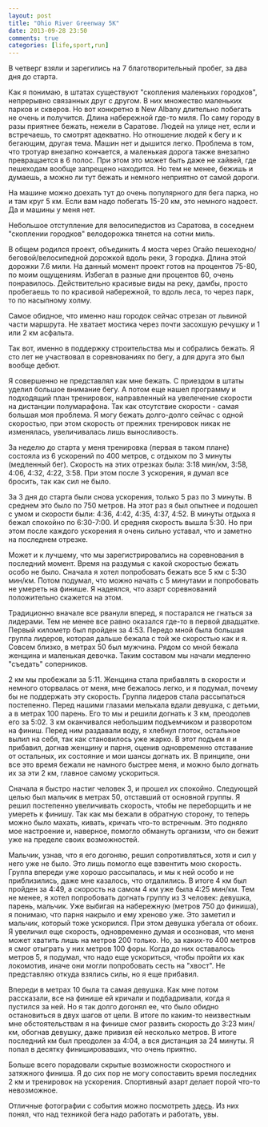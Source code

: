 ```yaml
---
layout: post
title: "Ohio River Greenway 5K"
date: 2013-09-28 23:50
comments: true
categories: [life,sport,run]
---
```

В четверг взяли и зарегились на 7 благотворительный пробег, за два дня до старта.
<!-- more -->
Как я понимаю, в штатах существуют "скопления маленьких городков", непрерывно связанных друг с другом. В них множество маленьких парков и скверов. Но вот конкретно в New Albany длительно побегать не очень и получится. Длина набережной где-то миля. По саму городу в разы приятнее бежать, нежели в Саратове. Людей на улице нет, если и встречаешь, то смотрят адекватно. Но отношение людей к бегу и к бегающим, другая тема. Машин нет и дышится легко. Проблема в том, что тротуар внезапно кончается, а маленькая дорога также внезапно превращается в 6 полос. При этом это может быть даже не хайвей, где пешеходам вообще запрещено находится. Но тем не менее, бежишь и думаешь, а можно ли тут бежать и немного неприятно от самой дороги.

На машине можно доехать тут до очень популярного для бега парка, но и там круг 5 км. Если вам надо побегать 15-20 км, это немного надоест. Да и машины у меня нет.

Небольшое отступление для велосипедистов из Саратова, в соседнем "скоплении городков" велодорожка тянется на сотни миль.

В общем родился проект, объединить 4 моста через Огайо пешеходно/беговой/велосипедной дорожкой вдоль реки, 3 городка. Длина этой дорожки 7.6 мили. На данный момент проект готов на процентов 75-80, по моим ощущениям. Избегал в разные дни процентов 60, очень понравилось. Действительно красивые виды на реку, дамбы, просто пробегаешь то по красивой набережной, то вдоль леса, то через парк, то по насыпному холму.

Самое обидное, что именно наш городок сейчас отрезан от львиной части маршрута. Не хватает мостика через почти засохшую речушку и 1 или 2 км асфальта.

Так вот, именно в поддержку строительства мы и собрались бежать. Я сто лет не участвовал в соревнованиях по бегу, а для друга это был вообще дебют.

Я совершенно не представлял как мне бежать. С приездом в штаты уделил большое внимание бегу. А потом еще нашел программу и подходящий план тренировок, направленный на увелечение скорости на дистанции полумарафона. Так как отсутствие скорости - самая большая моя проблема. Я могу бежать долго-долго сейчас с одной скоростью, при этом скорость от прежних тренировок никак не изменялась, увеличивалась лишь выносливость.

За неделю до старта у меня тренировка (первая в таком плане) состояла из 6 ускорений по 400 метров, с отдыхом по 3 минуты (медленный бег). Скорость на этих отрезках была: 3:18 мин/км, 3:58, 4:06, 4:32, 4:22, 3:58. При этом после 3 ускорения, я думал все бросить, так как сил не было. 

За 3 дня до старта были снова ускорения, только 5 раз по 3 минуты. В среднем это было по 750 метров. На этот раз я был опытнее и подошел с умом и скорости были: 4:36, 4:42, 4:35, 4:37, 4:52. В минуты отдыха я бежал спокойно по 6:30-7:00. И средняя скорость вышла 5:30. Но при этом после каждого ускорения я очень сильно уставал, что и заметно на последнем отрезке.

Может и к лучшему, что мы зарегистрировались на соревнования в последний момент. Время на раздумья с какой скоростью бежать особо не было. Сначала я хотел попробовать бежать все 5 км с 5:30 мин/км. Потом подумал, что можно начать с 5 минутами и попробовать не умереть на финише. Я надеялся, что азарт соревнований положительно скажется на этом.

Традиционно вначале все рванули вперед, я постарался не гнаться за лидерами. Тем не менее все равно оказался где-то в первой двадцатке. Первый километр был пройден за 4:53. Передо мной была большая группа лидеров, которая дальше бежала с той же скоростью как и я. Совсем близко, в метрах 50 был мужчина. Рядом со мной бежала женщина и маленькая девочка. Таким составом мы начали медленно "съедать" соперников. 

2 км мы пробежали за 5:11. Женщина стала прибавлять в скорости и немного оторвалась от меня, мне бежалось легко, и я подумал, почему бы не поддержать эту скорость. Группа лидеров стала рассыпаться постепенно. Перед нашими глазами мелькала вдали девушка, с детьми, а в метрах 100 парень. Его то мы и решили догнать к 3 км, преодолев его за 5:02. 3 км оканчивался небольшим подъемчиком и разворотом на финиш. Перед ним раздавали воду, я хлебнул глоток, остальное вылил на себя, так как становилось уже жарко. В этот подъем я и прибавил, догнав женщину и парня, оценив одновременно отставание от остальных, их состояние и мои шансы догнать их. В принципе, они все это время бежали не намного быстрее меня, и можно было догнать их за эти 2 км, главное самому ускориться.

Сначала я быстро настиг человек 3, и прошел их спокойно. Следующей целью был мальчик в метрах 50, отставший от основной группы. Я решил постепенно увеличивать скорость, чтобы не переборщить и не умереть к финишу. Так как мы бежали в обратную сторону, то теперь можно было махать, кивать, кричать что-то встречным. Это подняло мое настроение и, наверное, помогло обмануть организм, что он бежит уже на пределе своих возможностей.

Мальчик, узнав, что я его догоняю, решил сопротивляться, хотя и сил у него уже не было. Это лишь помогло еще взвентить мою скорость. Группа впереди уже хорошо рассыпалась, и мы к ней особо и не приблизились, даже мне казалось, что отдалились. В итоге 4 км был пройден за 4:49, а скорость на самом 4 км уже была 4:25 мин/км. Тем не менее, я хотел попробовать догнать группу из 3 человек: девушка, парень, мальчик. Уже выбигая на набережную (метров 750 до финиша), я понимаю, что парня накрыло и ему хреново уже. Это заметил и мальчик, который тоже ускорился. При этом девушка убегала от обоих. Я увеличил еще скорость, одновременно думая и осозновая, что меня может хватить лишь на метров 200 только. Но, за каких-то 400 метров я смог отыграть у них метров 100 форы. Когда до них оставалось метров 5, я подумал, что надо еще ускориться, чтобы пройти их как локомотив, иначе они могли попробовать сесть на "хвост". Не представляю откуда взялись силы, но я еще прибавил.

Впереди в метрах 10 была та самая девушка. Как мне потом рассказали, все на финише ей кричали и подбадривали, когда я пустился за ней. Но я так долго догонял ее, что было обидно остановиться в двух шагов от цели. В итоге по каким-то неизвестным мне обстоятельствам я на финише смог развить скорость до 3:23 мин/км, обогнав девушку, даже привизя ей несколько метров. В итоге последний км был преодолен за 4:04, а вся дистанция за 24 минуты. Я попал в десятку финишировавших, что очень приятно.

Больше всего порадовали скрытые возможности скоростного и затяжного финиша. Я до сих пор не могу сопоставить время последних 2 км и тренировок на ускорения. Спортивный азарт делает порой что-то невозможное.

Отличные фотографии с события можно посмотреть [здесь](https://plus.google.com/100147839796222341099/posts/2839RM31rQc). Из них  понял, что над техникой бега надо работать и работать, увы.